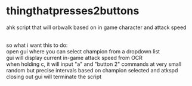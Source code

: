 # thingthatpresses2buttons
ahk script that will orbwalk based on in game character and attack speed<br><br>

so what i want this to do:<br>
open gui where you can select champion from a dropdown list<br>
gui will display current in-game attack speed from OCR<br>
when holding c, it will input "a" and "button 2" commands at very small random but precise intervals based on champion selected and atkspd<br>
closing out gui will terminate the script
